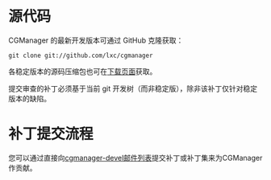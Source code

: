 # 源代码 <!-- Source code -->
<!--
The current development version of CGManager can be cloned from GitHub with:
-->
CGManager 的最新开发版本可通过 GitHub 克隆获取：

    git clone git://github.com/lxc/cgmanager

<!--
Source tarballs from the various stable releases are also available in
the [downloads](/cgmanager/downloads/) section.
-->
各稳定版本的源码压缩包也可在[下载页面](/cgmanager/downloads/)获取。

<!--
Patches sent upstream for review must be based on the current git tree and not on stable releases, unless the bug only affects a stable release.
-->
提交审查的补丁必须基于当前 git 开发树（而非稳定版），除非该补丁仅针对稳定版本的缺陷。

# 补丁提交流程 <!-- Patch submission process -->
<!--
You may contribute to CGManager either by sending a patch or patchset directly on the [cgmanager-devel mailing-list](https://lists.linuxcontainers.org/listinfo/cgmanager-devel).
-->
您可以通过直接向[cgmanager-devel邮件列表](https://lists.linuxcontainers.org/)提交补丁或补丁集来为CGManager作贡献。